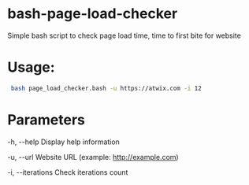 # bash-page-load-checker
Simple bash script to check page load time, time to first bite for website

# Usage:
```bash
 bash page_load_checker.bash -u https://atwix.com -i 12
```

# Parameters
 -h, --help                         Display help information
 
 -u, --url                          Website URL (example: http://example.com)
 
 -i, --iterations                   Check iterations count
